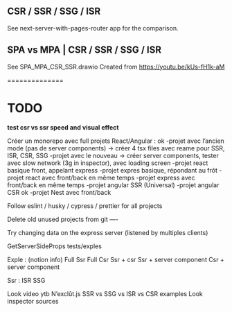 

## CSR / SSR / SSG / ISR

See next-server-with-pages-router app for the comparison.

## SPA vs MPA | CSR / SSR / SSG / ISR

See SPA_MPA_CSR_SSR.drawio
Created from https://youtu.be/kUs-fH1k-aM

==============

# TODO

**test csr vs ssr speed and visual effect**

Créer un monorepo avec full projets React/Angular :
ok    -projet avec l’ancien mode (pas de server components) -> créer 4 tsx files avec reame pour SSR, ISR, CSR, SSG
    -projet avec le nouveau -> créer server components, tester avec slow network (3g in inspector), avec loading screen
    -projet react basique front, appelant express
    -projet expres basique, répondant au frôt
    -projet react avec front/back en même temps
    -projet express avec front/back en même temps
    -projet angular SSR (Universal)
    -projet angular CSR
ok    -projet Nest avec front/back

Follow eslint / husky / cypress / prettier for all projects

Delete old unused projects from git
—-

Try changing data on the express server (listened by multiples clients)

GetServerSideProps tests/exples

Exple :  (notion info)
Full Ssr
Full Csr
Ssr + csr
Ssr + server component
Csr + server component


Ssr :
ISR
SSG

Look video ytb N’exclût.js SSR vs SSG vs ISR vs CSR examples
Look inspector sources